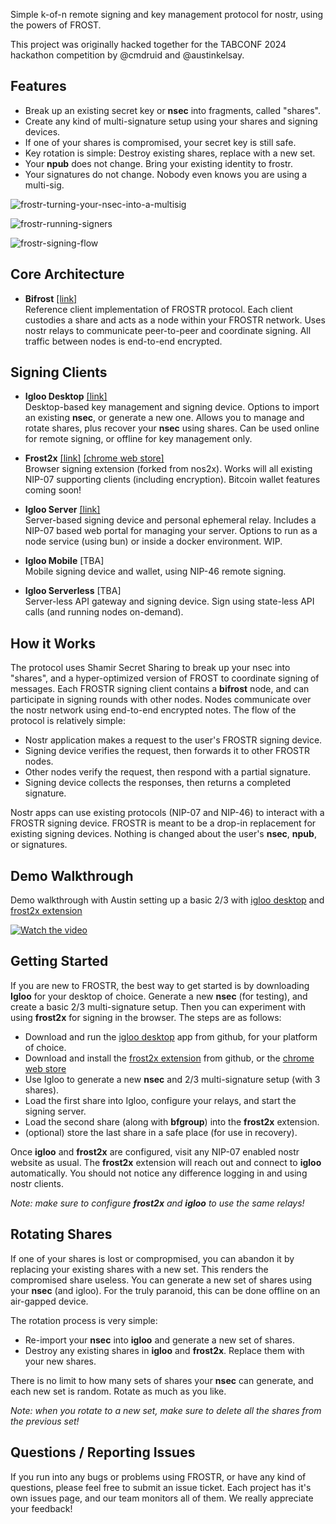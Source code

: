 Simple k-of-n remote signing and key management protocol for nostr, using the powers of FROST.

This project was originally hacked together for the TABCONF 2024 hackathon competition by @cmdruid and @austinkelsay.

## Features

* Break up an existing secret key or **nsec** into fragments, called "shares".
* Create any kind of multi-signature setup using your shares and signing devices.
* If one of your shares is compromised, your secret key is still safe.
* Key rotation is simple: Destroy existing shares, replace with a new set.
* Your **npub** does not change. Bring your existing identity to frostr.
* Your signatures do not change. Nobody even knows you are using a multi-sig.

![frostr-turning-your-nsec-into-a-multisig](https://github.com/user-attachments/assets/205aa271-5ed6-4867-b2e7-d669908528b0)

![frostr-running-signers](https://github.com/user-attachments/assets/ec220c16-28d0-4669-bf8b-6dad06347696)

![frostr-signing-flow](https://github.com/user-attachments/assets/29b52c47-d4da-48f7-9b47-e3e86c785b47)

## Core Architecture


* **Bifrost** [[link]](https://github.com/FROSTR-ORG/bifrost)  
  Reference client implementation of FROSTR protocol. Each client custodies a share and acts as a node within your FROSTR network. Uses nostr relays to communicate peer-to-peer and coordinate signing. All traffic between nodes is end-to-end encrypted.

## Signing Clients

- **Igloo Desktop** [[link]](https://github.com/FROSTR-ORG/igloo-desktop)  
  Desktop-based key management and signing device. Options to import an existing **nsec**, or generate a new one. Allows you to manage and rotate shares, plus recover your **nsec** using shares. Can be used online for remote signing, or offline for key management only.  

- **Frost2x** [[link]](https://github.com/FROSTR-ORG/frost2x)
[[chrome web store]](https://chromewebstore.google.com/detail/frost2x/gpbndcgoaehgeckcfmmbmaaaeljnaiof)  
  Browser signing extension (forked from nos2x). Works will all existing NIP-07 supporting clients (including encryption). Bitcoin wallet features coming soon!  

- **Igloo Server** [[link]](https://github.com/FROSTR-ORG/igloo-server)  
  Server-based signing device and personal ephemeral relay. Includes a NIP-07 based web portal for managing your server. Options to run as a node service (using bun) or inside a docker environment. WIP.  

- **Igloo Mobile** [TBA]  
  Mobile signing device and wallet, using NIP-46 remote signing.  

- **Igloo Serverless** [TBA]  
  Server-less API gateway and signing device. Sign using state-less API calls (and running nodes on-demand).  

## How it Works

The protocol uses Shamir Secret Sharing to break up your nsec into "shares", and a hyper-optimized version of FROST to coordinate signing of messages. Each FROSTR signing client contains a **bifrost** node, and can participate in signing rounds with other nodes. Nodes communicate over the nostr network using end-to-end encrypted notes. The flow of the protocol is relatively simple:

* Nostr application makes a request to the user's FROSTR signing device.
* Signing device verifies the request, then forwards it to other FROSTR nodes.
* Other nodes verify the request, then respond with a partial signature.
* Signing device collects the responses, then returns a completed signature.

Nostr apps can use existing protocols (NIP-07 and NIP-46) to interact with a FROSTR signing device. FROSTR is meant to be a drop-in replacement for existing signing devices. Nothing is changed about the user's **nsec**, **npub**, or signatures.

## Demo Walkthrough
Demo walkthrough with Austin setting up a basic 2/3 with [igloo desktop](https://github.com/FROSTR-ORG/igloo/releases) and [frost2x extension](https://github.com/FROSTR-ORG/frost2x/releases)

[![Watch the video](https://img.youtube.com/vi/L1bKaX4a5pU/maxresdefault.jpg)](https://www.youtube.com/watch?v=L1bKaX4a5pU)

## Getting Started

If you are new to FROSTR, the best way to get started is by downloading **Igloo** for your desktop of choice. Generate a new **nsec** (for testing), and create a basic 2/3 multi-signature setup. Then you can experiment with using **frost2x** for signing in the browser. The steps are as follows:

* Download and run the [igloo desktop](https://github.com/FROSTR-ORG/igloo/releases) app from github, for your platform of choice.
* Download and install the [frost2x extension](https://github.com/FROSTR-ORG/frost2x/releases) from github, or the [chrome web store](https://chromewebstore.google.com/detail/frost2x/gpbndcgoaehgeckcfmmbmaaaeljnaiof)  
* Use Igloo to generate a new **nsec** and 2/3 multi-signature setup (with 3 shares).
* Load the first share into Igloo, configure your relays, and start the signing server.
* Load the second share (along with **bfgroup**) into the **frost2x** extension.
* (optional) store the last share in a safe place (for use in recovery).

Once **igloo** and **frost2x** are configured, visit any NIP-07 enabled nostr website as usual. The **frost2x** extension will reach out and connect to **igloo** automatically. You should not notice any difference logging in and using nostr clients.

*Note: make sure to configure **frost2x** and **igloo** to use the same relays!*

## Rotating Shares

If one of your shares is lost or compropmised, you can abandon it by replacing your existing shares with a new set. This renders the compromised share useless. You can generate a new set of shares using your **nsec** (and igloo). For the truly paranoid, this can be done offline on an air-gapped device.

The rotation process is very simple:

* Re-import your **nsec** into **igloo** and generate a new set of shares.
* Destroy any existing shares in **igloo** and **frost2x**. Replace them with your new shares.

 There is no limit to how many sets of shares your **nsec** can generate, and each new set is random. Rotate as much as you like.

*Note: when you rotate to a new set, make sure to delete all the shares from the previous set!*

## Questions / Reporting Issues

If you run into any bugs or problems using FROSTR, or have any kind of questions, please feel free to submit an issue ticket. Each project has it's own issues page, and our team monitors all of them. We really appreciate your feedback!
